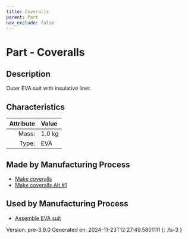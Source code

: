 ```yaml
---
title: Coveralls
parent: Part
nav_exclude: false
---
```

# Part - Coveralls

## Description
Outer EVA suit with insulative liner.

## Characteristics

| Attribute      | Value |
|--------:|:------|
|Mass:|1.0 kg|
|Type:|EVA|

## Made by Manufacturing Process

- [Make coveralls](../process/make-coveralls.html)
- [Make coveralls Alt #1](../process/make-coveralls-alt--1.html)

## Used by Manufacturing Process

- [Assemble EVA suit](../process/assemble-eva-suit.html)


Version: pre-3.9.0 Generated on: 2024-11-23T12:27:49.5801111
{: .fs-3 }

